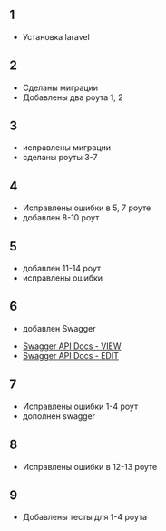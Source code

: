 1
---
* Установка laravel

2
---
* Сделаны миграции
* Добавлены два роута 1, 2

3
---
* исправлены миграции
* сделаны роуты 3-7

4
---
* Исправлены ошибки в 5, 7 роуте
* добавлен 8-10 роут

5
---
* добавлен 11-14 роут
* исправлены ошибки

6
---
* добавлен Swagger
+ [Swagger API Docs - VIEW](https://generator.swagger.io/?url=https://raw.githubusercontent.com/mirrorbitmirror/finalproject/master/swagger-api.json)
+ [Swagger API Docs - EDIT](https://editor.swagger.io/?url=https://raw.githubusercontent.com/mirrorbitmirror/finalproject/master/swagger-api.json)

7
---
* Исправлены ошибки 1-4 роут
* дополнен swagger

8
---
* Исправлены ошибки в 12-13 роуте

9
---
* Добавлены тесты для 1-4 роута
